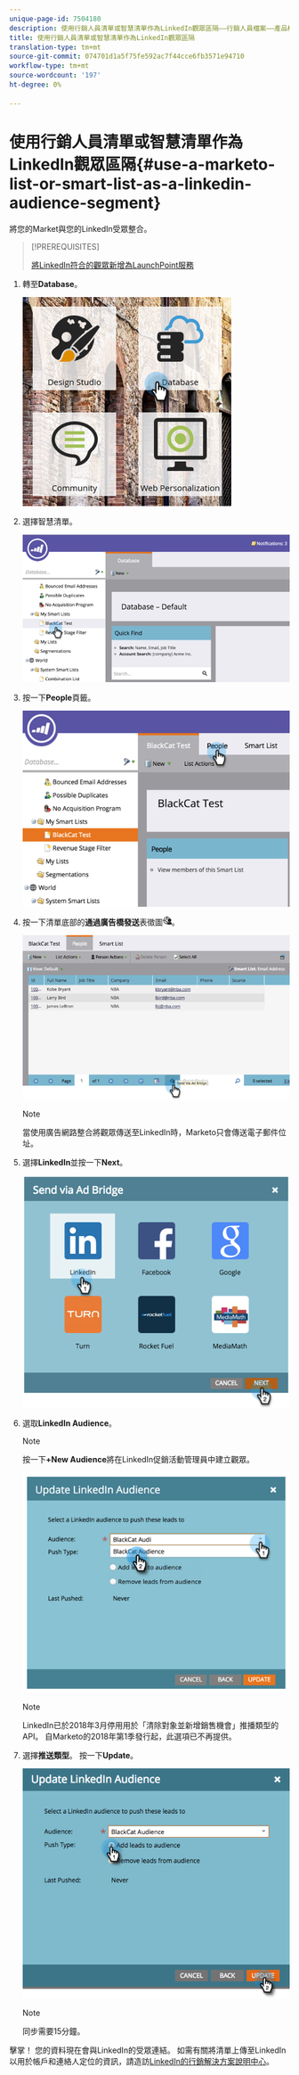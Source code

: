 ```yaml
---
unique-page-id: 7504180
description: 使用行銷人員清單或智慧清單作為LinkedIn觀眾區隔——行銷人員檔案——產品檔案
title: 使用行銷人員清單或智慧清單作為LinkedIn觀眾區隔
translation-type: tm+mt
source-git-commit: 074701d1a5f75fe592ac7f44cce6fb3571e94710
workflow-type: tm+mt
source-wordcount: '197'
ht-degree: 0%

---
```



# 使用行銷人員清單或智慧清單作為LinkedIn觀眾區隔{#use-a-marketo-list-or-smart-list-as-a-linkedin-audience-segment}

將您的Market與您的LinkedIn受眾整合。

>[!PREREQUISITES]
>
>[將LinkedIn符合的觀眾新增為LaunchPoint服務](/help/marketo/product-docs/demand-generation/ad-network-integrations/add-linkedin-matched-audiences-as-a-launchpoint-service.md)

1. 轉至&#x200B;**Database**。

   ![](assets/db.png)

1. 選擇智慧清單。

   ![](assets/two.png)

1. 按一下&#x200B;**People**&#x200B;頁籤。

   ![](assets/three-1.png)

1. 按一下清單底部的&#x200B;**通過廣告橋發送**&#x200B;表徵圖![—](assets/image2015-4-20-18-3a18-3a41.png)。

   ![](assets/four-1.png)

   >[!NOTE]
   >
   >當使用廣告網路整合將觀眾傳送至LinkedIn時，Marketo只會傳送電子郵件位址。

1. 選擇&#x200B;**LinkedIn**&#x200B;並按一下&#x200B;**Next**。

   ![](assets/image2015-4-20-18-3a7-3a19.png)

1. 選取&#x200B;**LinkedIn Audience**。

   >[!NOTE]
   >
   >按一下&#x200B;**+New Audience**&#x200B;將在LinkedIn促銷活動管理員中建立觀眾。

   ![](assets/6.png)

   >[!NOTE]
   >
   >LinkedIn已於2018年3月停用用於「清除對象並新增銷售機會」推播類型的API。 自Marketo的2018年第1季發行起，此選項已不再提供。

1. 選擇&#x200B;**推送類型**。 按一下&#x200B;**Update**。

   ![](assets/7.png)

   >[!NOTE]
   >
   >同步需要15分鐘。

擊掌！ 您的資料現在會與LinkedIn的受眾連結。 如需有關將清單上傳至LinkedIn以用於帳戶和連絡人定位的資訊，請造訪[LinkedIn的行銷解決方案說明中心](https://www.linkedin.com/help/lms/answer/73938?query=ad%20segment)。
